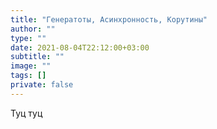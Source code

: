 ```yaml
---
title: "Генератоты, Асинхронность, Корутины"
author: ""
type: ""
date: 2021-08-04T22:12:00+03:00
subtitle: ""
image: ""
tags: []
private: false
---
```

Туц туц
